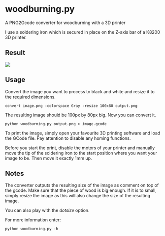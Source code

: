 # woodburning.py
A PNG2Gcode converter for woodburning with a 3D printer

I use a soldering iron which is secured in place on the Z-axis bar of a K8200 3D printer.

## Result
![](http://blog.wq.lc/woodburning.jpg)
## Usage
Convert the image you want to process to black and white and resize it to the required dimensions.

```
convert image.png -colorspace Gray -resize 100x80 output.png
```

The resulting image should be 100px by 80px big. Now you can convert it.

```
python woodburning.py output.png > image.gcode
```

To print the image, simply open your favourite 3D printing software and load the GCode file.
Pay attention to disable any homing functions.

Before you start the print, disable the motors of your printer and manually move the tip of the soldering iron to the start position where you want your image to be. Then move it exactly 1mm up.

## Notes
The converter outputs the resulting size of the image as comment on top of the gcode. Make sure that the piece of wood is big enough. If it is to small, simply resize the image as this will also change the size of the resulting image.

You can also play with the *dotsize* option.

For more information enter:
```
python woodburning.py -h
```
